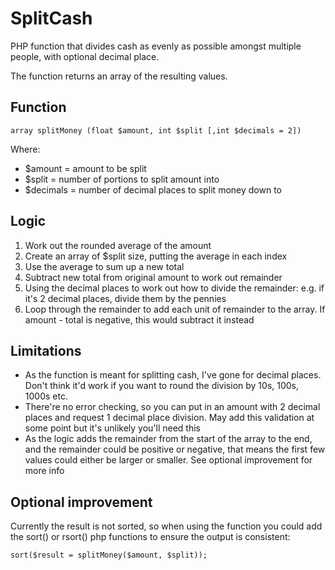 # SplitCash
PHP function that divides cash as evenly as possible amongst multiple people, with optional decimal place.

The function returns an array of the resulting values.

## Function

`array splitMoney (float $amount, int $split [,int $decimals = 2])`

Where:
- $amount = amount to be split
- $split = number of portions to split amount into
- $decimals = number of decimal places to split money down to

## Logic

1. Work out the rounded average of the amount
1. Create an array of $split size, putting the average in each index
1. Use the average to sum up a new total
1. Subtract new total from original amount to work out remainder
1. Using the decimal places to work out how to divide the remainder: e.g. if it's 2 decimal places, divide them by the pennies
1. Loop through the remainder to add each unit of remainder to the array. If amount - total is negative, this would subtract it instead

## Limitations

- As the function is meant for splitting cash, I've gone for decimal places. Don't think it'd work if you want to round the division by 10s, 100s, 1000s etc.
- There're no error checking, so you can put in an amount with 2 decimal places and request 1 decimal place division. May add this validation at some point but it's unlikely you'll need this
- As the logic adds the remainder from the start of the array to the end, and the remainder could be positive or negative, that means the first few values could either be larger or smaller. See optional improvement for more info

## Optional improvement

Currently the result is not sorted, so when using the function you could add the sort() or rsort() php functions to ensure the output is consistent:

`sort($result = splitMoney($amount, $split));`
